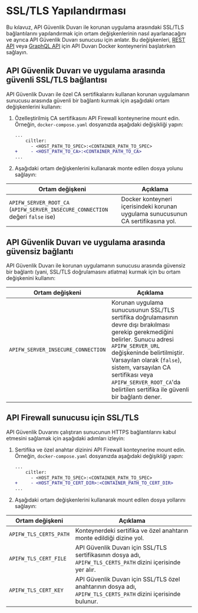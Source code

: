 # SSL/TLS Yapılandırması

Bu kılavuz, API Güvenlik Duvarı ile korunan uygulama arasındaki SSL/TLS bağlantılarını yapılandırmak için ortam değişkenlerinin nasıl ayarlanacağını ve ayrıca API Güvenlik Duvarı sunucusu için anlatır. Bu değişkenleri, [REST API](../installation-guides/docker-container.md) veya [GraphQL API](../installation-guides/graphql/docker-container.md) için API Duvarı Docker konteynerini başlatırken sağlayın.

## API Güvenlik Duvarı ve uygulama arasında güvenli SSL/TLS bağlantısı

API Güvenlik Duvarı ile özel CA sertifikalarını kullanan korunan uygulamanın sunucusu arasında güvenli bir bağlantı kurmak için aşağıdaki ortam değişkenlerini kullanın:

1. Özelleştirilmiş CA sertifikasını API Firewall konteynerine mount edin. Örneğin, `docker-compose.yaml` dosyanızda aşağıdaki değişikliği yapın:

    ```diff
    ...
        ciltler:
          - <HOST_PATH_TO_SPEC>:<CONTAINER_PATH_TO_SPEC>
    +     - <HOST_PATH_TO_CA>:<CONTAINER_PATH_TO_CA>
    ...
    ```
1. Aşağıdaki ortam değişkenlerini kullanarak monte edilen dosya yolunu sağlayın:

| Ortam değişkeni | Açıklama |
| -------------------- | ----------- |
| `APIFW_SERVER_ROOT_CA`<br>(`APIFW_SERVER_INSECURE_CONNECTION` değeri `false` ise) | Docker konteyneri içerisindeki korunan uygulama sunucusunun CA sertifikasına yol. |

## API Güvenlik Duvarı ve uygulama arasında güvensiz bağlantı

API Güvenlik Duvarı ile korunan uygulamanın sunucusu arasında güvensiz bir bağlantı (yani, SSL/TLS doğrulamasını atlatma) kurmak için bu ortam değişkenini kullanın:

| Ortam değişkeni | Açıklama |
| -------------------- | ----------- |
| `APIFW_SERVER_INSECURE_CONNECTION` | Korunan uygulama sunucusunun SSL/TLS sertifika doğrulamasının devre dışı bırakılması gerekip gerekmediğini belirler. Sunucu adresi `APIFW_SERVER_URL` değişkeninde belirtilmiştir. Varsayılan olarak (`false`), sistem, varsayılan CA sertifikası veya `APIFW_SERVER_ROOT_CA`'da belirtilen sertifika ile güvenli bir bağlantı dener. |

## API Firewall sunucusu için SSL/TLS

API Güvenlik Duvarını çalıştıran sunucunun HTTPS bağlantılarını kabul etmesini sağlamak için aşağıdaki adımları izleyin:

1. Sertifika ve özel anahtar dizinini API Firewall konteynerine mount edin. Örneğin, `docker-compose.yaml` dosyanızda aşağıdaki değişikliği yapın:

    ```diff
    ...
        ciltler:
          - <HOST_PATH_TO_SPEC>:<CONTAINER_PATH_TO_SPEC>
    +     - <HOST_PATH_TO_CERT_DIR>:<CONTAINER_PATH_TO_CERT_DIR>
    ...
    ```
1. Aşağıdaki ortam değişkenlerini kullanarak mount edilen dosya yollarını sağlayın:

| Ortam değişkeni | Açıklama |
| -------------------- | ----------- |
| `APIFW_TLS_CERTS_PATH`            | Konteynerdeki sertifika ve özel anahtarın monte edildiği dizine yol. |
| `APIFW_TLS_CERT_FILE`             | API Güvenlik Duvarı için SSL/TLS sertifikasının dosya adı, `APIFW_TLS_CERTS_PATH` dizini içerisinde yer alır. |
| `APIFW_TLS_CERT_KEY`              | API Güvenlik Duvarı için SSL/TLS özel anahtarının dosya adı, `APIFW_TLS_CERTS_PATH` dizini içerisinde bulunur. |
